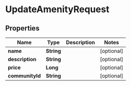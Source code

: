 

# UpdateAmenityRequest

## Properties

Name | Type | Description | Notes
------------ | ------------- | ------------- | -------------
**name** | **String** |  |  [optional]
**description** | **String** |  |  [optional]
**price** | **Long** |  |  [optional]
**communityId** | **String** |  |  [optional]



